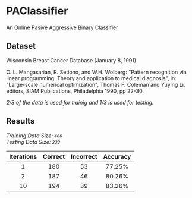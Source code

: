 # PAClassifier

An Online Pasive Aggressive Binary Classifier

## Dataset

Wisconsin Breast Cancer Database (January 8, 1991)

O. L. Mangasarian, R. Setiono, and W.H. Wolberg: "Pattern recognition via linear programming: Theory and application to medical diagnosis", in: "Large-scale numerical optimization", Thomas F. Coleman and Yuying Li, editors, SIAM Publications, Philadelphia 1990, pp 22-30.

*2/3 of the data is used for trainig and 1/3 is used for testing.*

## Results

*Training Data Size: `466`*   
*Testing Data Size: `233`*

| Iterations    | Correct       | Incorrect | Accuracy  |
| :-----------: |:-------------:| :--------:| :--------:|
| 1             | 180           | 53        | 77.25%    |      
| 2             | 187           | 46        | 80.26%    |  
| 10            | 194           | 39        | 83.26%    |
